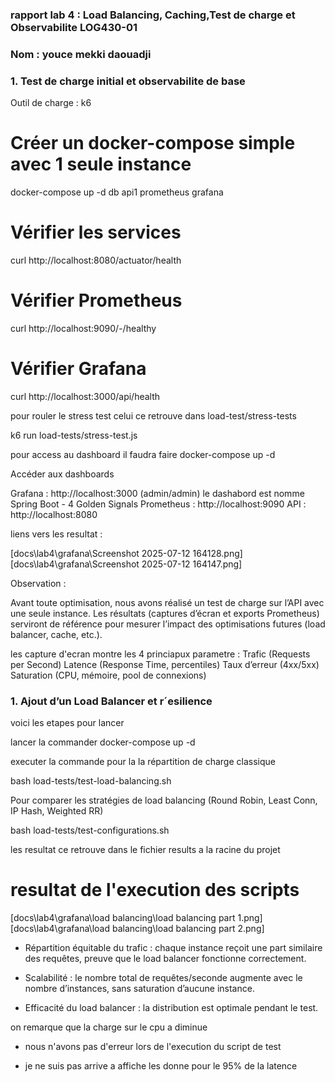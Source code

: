 ### rapport lab 4 : Load Balancing, Caching,Test de charge et Observabilite LOG430-01

### Nom : youce mekki daouadji   

 ### 1. Test de charge initial et observabilite de base

 Outil de charge : k6

 # Créer un docker-compose simple avec 1 seule instance
docker-compose up -d db api1 prometheus grafana


# Vérifier les services
curl http://localhost:8080/actuator/health

# Vérifier Prometheus
curl http://localhost:9090/-/healthy

# Vérifier Grafana
curl http://localhost:3000/api/health


pour rouler le stress test celui ce retrouve dans load-test/stress-tests 

k6 run load-tests/stress-test.js


pour access au dashboard il faudra faire docker-compose up -d 

Accéder aux dashboards

Grafana : http://localhost:3000 (admin/admin) le dashabord est nomme Spring Boot - 4 Golden Signals
Prometheus : http://localhost:9090
API : http://localhost:8080


liens vers les resultat : 

[docs\lab4\grafana\Screenshot 2025-07-12 164128.png]
[docs\lab4\grafana\Screenshot 2025-07-12 164147.png] 

Observation  : 

Avant toute optimisation, nous avons réalisé un test de charge sur l’API avec une seule instance. Les résultats (captures d’écran et exports Prometheus) serviront de référence pour mesurer l’impact des optimisations futures (load balancer, cache, etc.).

les capture d'ecran montre les 4 princiapux parametre : 
Trafic (Requests per Second)
Latence (Response Time, percentiles)
Taux d’erreur (4xx/5xx)
Saturation (CPU, mémoire, pool de connexions)


 ### 1. Ajout d’un Load Balancer et r´esilience

voici les etapes pour lancer 

lancer la commander 
docker-compose up -d 

executer la commande pour la  la répartition de charge classique

bash load-tests/test-load-balancing.sh

Pour comparer les stratégies de load balancing (Round Robin, Least Conn, IP Hash, Weighted RR) 

bash load-tests/test-configurations.sh

les resultat ce retrouve dans le fichier results a la racine du projet 



# resultat de l'execution des scripts 

[docs\lab4\grafana\load balancing\load balancing part 1.png]
[docs\lab4\grafana\load balancing\load balancing part 2.png]

- Répartition équitable du trafic : chaque instance reçoit une part similaire des requêtes, preuve que le load balancer fonctionne correctement.

- Scalabilité : le nombre total de requêtes/seconde augmente avec le nombre d’instances, sans saturation d’aucune instance.

- Efficacité du load balancer : la distribution est optimale pendant le test.


on remarque que la charge sur le cpu a diminue 

- nous n'avons pas d'erreur lors de l'execution du script de test 

- je ne suis pas arrive a affiche les donne pour le 95% de la latence 


















